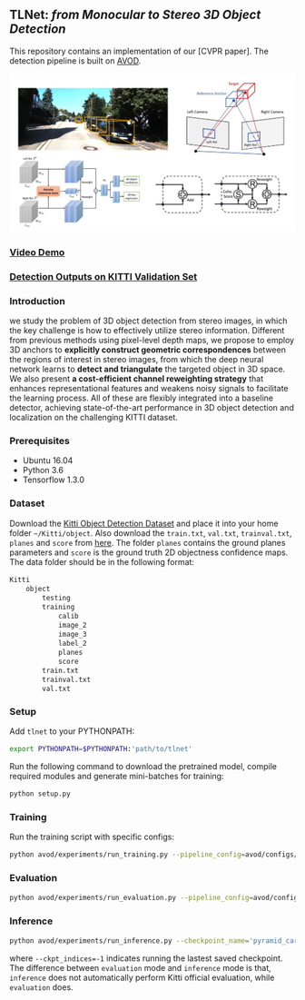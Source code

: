 ## TLNet: *from Monocular to Stereo 3D Object Detection*

This repository contains an implementation of our [CVPR paper]. The detection pipeline is built on [AVOD](https://github.com/kujason/avod).

[![Watch the video](network.png)](https://cloud.tsinghua.edu.cn/lib/d8a4a77b-82cb-42a9-bcf0-e1d9999aeffc/file/video_demo_TLNet.mp4)

### [Video Demo](https://cloud.tsinghua.edu.cn/lib/d8a4a77b-82cb-42a9-bcf0-e1d9999aeffc/file/video_demo_TLNet.mp4)

### [Detection Outputs on KITTI Validation Set](https://cloud.tsinghua.edu.cn/f/3ffac9edd66f4676a3d5/?dl=1)

### Introduction
we study the problem of 3D object detection from stereo images, in which the key challenge is how to effectively utilize stereo information. Different from previous methods using pixel-level depth maps, we propose to employ 3D anchors to **explicitly construct geometric correspondences** between the regions of interest in stereo images, from which the deep neural network learns to **detect and triangulate** the targeted object in 3D space. We also present **a cost-efficient channel reweighting strategy** that enhances representational features and weakens noisy signals to facilitate the learning process. All of these are flexibly integrated into a baseline detector, achieving state-of-the-art performance in 3D object detection and localization on the challenging KITTI dataset.

### Prerequisites
- Ubuntu 16.04
- Python 3.6
- Tensorflow 1.3.0 

### Dataset
Download the [Kitti Object Detection Dataset](http://www.cvlibs.net/datasets/kitti/eval_object.php?obj_benchmark=3d) and place it into your home folder `~/Kitti/object`. Also download the `train.txt`, `val.txt`, `trainval.txt`, `planes` and `score` from [here](https://cloud.tsinghua.edu.cn/f/af6ca62301df4f14a6e4/?dl=1). The folder `planes` contains the ground planes parameters and `score` is the ground truth 2D objectness confidence maps. The data folder should be in the following format:
```
Kitti
    object
        testing
        training
            calib
            image_2
            image_3
            label_2
            planes
            score
        train.txt
        trainval.txt
        val.txt
```

### Setup
Add `tlnet` to your PYTHONPATH:
```bash
export PYTHONPATH=$PYTHONPATH:'path/to/tlnet'
```
Run the following command to download the pretrained model, compile required modules and generate mini-batches for training:
```bash
python setup.py
```


### Training
Run the training script with specific configs:
```bash
python avod/experiments/run_training.py --pipeline_config=avod/configs/pyramid_cars_with_aug_example.config --data_split='train' --device=GPU_TO_USE
```

### Evaluation
```bash
python avod/experiments/run_evaluation.py --pipeline_config=avod/configs/pyramid_cars_with_aug_example.config --data_split='val' --device=GPU_TO_USE
```

### Inference

```bash
python avod/experiments/run_inference.py --checkpoint_name='pyramid_cars_with_aug_example' --data_split='val' --ckpt_indices=-1 --device=GPU_TO_USE
```
where `--ckpt_indices=-1` indicates running the lastest saved checkpoint. The difference between `evaluation` mode and `inference` mode is that, `inference` does not automatically perform Kitti official evaluation, while `evaluation` does.
